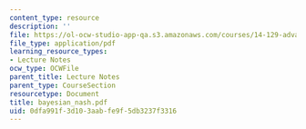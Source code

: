 ```yaml
---
content_type: resource
description: ''
file: https://ol-ocw-studio-app-qa.s3.amazonaws.com/courses/14-129-advanced-contract-theory-spring-2005/0dfa991f3d103aabfe9f5db3237f3316_bayesian_nash.pdf
file_type: application/pdf
learning_resource_types:
- Lecture Notes
ocw_type: OCWFile
parent_title: Lecture Notes
parent_type: CourseSection
resourcetype: Document
title: bayesian_nash.pdf
uid: 0dfa991f-3d10-3aab-fe9f-5db3237f3316
---
```

